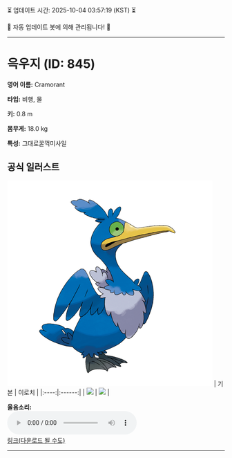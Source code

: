 
⏳ 업데이트 시간: 2025-10-04 03:57:19 (KST) ⏳

🤖 자동 업데이트 봇에 의해 관리됩니다! 🤖

---

# 윽우지 (ID: 845)
**영어 이름:** Cramorant

**타입:** 비행, 물

**키:** 0.8 m

**몸무게:** 18.0 kg

**특성:** 그대로꿀꺽미사일

## 공식 일러스트
![](https://raw.githubusercontent.com/PokeAPI/sprites/master/sprites/pokemon/other/official-artwork/845.png)
| 기본 | 이로치 |
|:----:|:------:|
| <img src="http://play.pokemonshowdown.com/sprites/ani/cramorant.gif" width="200"> | <img src="http://play.pokemonshowdown.com/sprites/ani-shiny/cramorant.gif" width="200"> |

**울음소리:**<br><audio controls src="https://raw.githubusercontent.com/PokeAPI/cries/main/cries/pokemon/latest/845.ogg"></audio><br> [링크(다운로드 될 수도)](https://raw.githubusercontent.com/PokeAPI/cries/main/cries/pokemon/latest/845.ogg)


---
